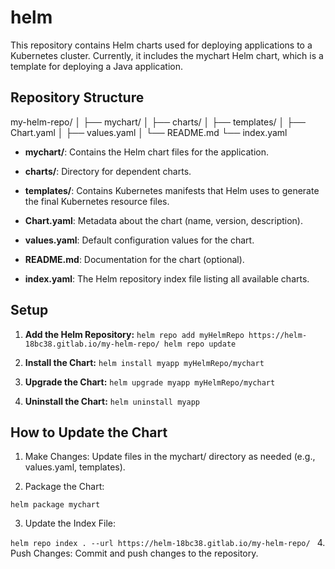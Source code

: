 # helm

This repository contains Helm charts used for deploying applications to a Kubernetes cluster. Currently, it includes the mychart Helm chart, which is a template for deploying a Java application.


## Repository Structure



my-helm-repo/
│
├── mychart/
│   ├── charts/
│   ├── templates/
│   ├── Chart.yaml
│   ├── values.yaml
│   └── README.md
└── index.yaml

- **mychart/**: Contains the Helm chart files for the application.

 - **charts/**: Directory for dependent charts.
 - **templates/**: Contains Kubernetes manifests that Helm uses to generate the final Kubernetes  resource files.
 - **Chart.yaml**: Metadata about the chart (name, version, description).
 - **values.yaml**: Default configuration values for the chart.
 - **README.md**: Documentation for the chart (optional).
- **index.yaml**: The Helm repository index file listing all available charts.

## Setup

1. **Add the Helm Repository:**
`helm repo add myHelmRepo https://helm-18bc38.gitlab.io/my-helm-repo/
 helm repo update
`

2. **Install the Chart:**
`helm install myapp myHelmRepo/mychart
`

3. **Upgrade the Chart:**
`helm upgrade myapp myHelmRepo/mychart
`

4. **Uninstall the Chart:**
`helm uninstall myapp
`

## How to Update the Chart


1. Make Changes: Update files in the mychart/ directory as needed (e.g., values.yaml, templates).

2. Package the Chart:

`helm package mychart
`

3. Update the Index File:

`helm repo index . --url https://helm-18bc38.gitlab.io/my-helm-repo/
`
4. Push Changes: Commit and push changes to the repository.


